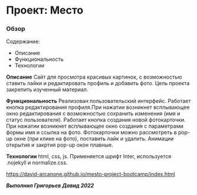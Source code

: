 # Проект: Место

### Обзор
Содержание:
* Описание
* Функциональность
* Технологии

**Описание**
Сайт для просмотра красивых картинок, с возможностью ставить лайки и редактировать профиль и добавить фото.
Цель проекта закрепить изученный материал.

**Функциональность**
Реализован пользовательский интерфейс. 
Работает кнопка редактирования профиля.При нажатии возникнет всплывающее окно редактирования
с возможностью сохранить изменения (имя и статус пользователя).
Работает кнопка создания  новой фотокарточки. При нажатии возникнет всплывающее окно создания с параметрами
формы имя и ссылка на фото.
Фотокарточки можно рассмотреть в pop-up окне (при клике на фото), поставить лайк и удалить.
Анимации открытия и закртия pop-up окон плавные.

**Технологии**
html, css, js. Применяется шрифт Inter,
используется .nojekyll и normalize.css.

https://david-arcanone.github.io/mesto-project-bootcamp/index.html

***Выполнил Григорьев Давид 2022***
